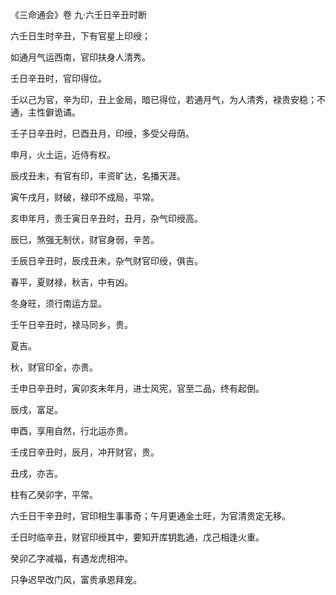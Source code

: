 《三命通会》卷 九·六壬日辛丑时断

六壬日生时辛丑，下有官星上印绶；

如通月气运西南，官印扶身人清秀。

壬日辛丑时，官印得位。

壬以己为官，辛为印，丑上金局，暗已得位，若通月气，为人清秀，禄贵安稳；不通，主性僻诡谲。

壬子日辛丑时，巳酉丑月，印绶，多受父母荫。

申月，火土运，近侍有权。

辰戌丑未，有官有印，丰资旷达，名播天涯。

寅午戌月，财破，禄印不成局，平常。

亥申年月，贵壬寅日辛丑时，丑月，杂气印绶高。

辰巳，煞强无制伏，财官身弱，辛苦。

壬辰日辛丑时，辰戌丑未，杂气财官印绶，俱吉。

春平，夏财禄，秋吉，中有凶。

冬身旺，须行南运方显。

壬午日辛丑时，禄马同乡，贵。

夏吉。

秋，财官印全，亦贵。

壬申日辛丑时，寅卯亥未年月，进士风宪，官至二品，终有起倒。

辰戌，富足。

申酉，享用自然，行北运亦贵。

壬戌日辛丑时，辰月，冲开财官，贵。

丑戌，亦吉。

柱有乙癸卯字，平常。

六壬日干辛丑时，官印相生事事奇；午月更通金土旺，为官清贵定无移。

壬日时临辛丑，财官印绶其中，要知开库钥匙通，戊己相逢火重。

癸卯乙字减福，有遇龙虎相冲。

只争迟早改门风，富贵承恩拜宠。

